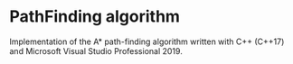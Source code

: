 # PathFinding algorithm
Implementation of the A* path-finding algorithm written with C++ (C++17) and Microsoft Visual Studio Professional 2019.
